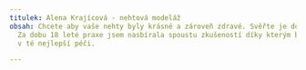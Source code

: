 ```yaml
---
titulek: Alena Krajícová - nehtová modeláž
obsah: Chcete aby vaše nehty byly krásné a zároveň zdravé. Svěřte je do mých rukou.
  Za dobu 18 leté praxe jsem nasbírala spoustu zkušeností díky kterým budou vaše nehty
  v té nejlepší péči.

---
```


